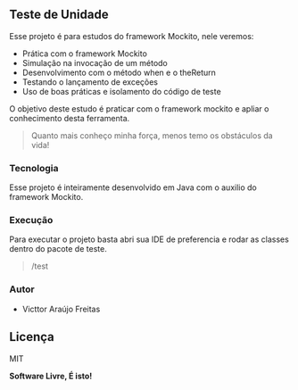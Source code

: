 ## Teste de Unidade

Esse projeto é para estudos do framework Mockito, nele veremos:
-   Prática com o framework Mockito
-   Simulação na invocação de um método
-   Desenvolvimento com o método when e o theReturn
-   Testando o lançamento de exceções
-   Uso de boas práticas e isolamento do código de teste

O objetivo deste estudo é praticar com o framework mockito e apliar o conhecimento desta ferramenta. 

> Quanto mais conheço minha força, menos temo os obstáculos da vida!

### Tecnologia

Esse projeto é inteiramente desenvolvido em Java com o  auxilio do framework Mockito.

### Execução
Para executar o projeto basta abri sua IDE de preferencia e rodar as classes dentro do pacote de teste. 
> /test


### Autor

-   Victtor Araújo Freitas

## Licença

MIT

**Software Livre, É isto!**
